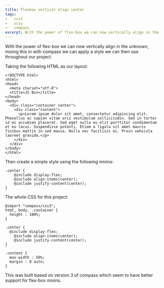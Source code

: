 ```yaml
---
title: Flexbox vertical align center
tags:
-   css3
-   scss
-   compass
excerpt: With the power of flex-box we can now vertically align in the unknown mixing this in with compass we can apply a style we can then use throughout our project Taking the following HTML as our layout lt DOCTYPE html
---
```


With the power of flex-box we can now vertically align in the unknown, mixing this in with compass we can apply a style we can then use throughout our project. 

Taking the following HTML as our layout:

```language-html
<!DOCTYPE html>
<html>
<head>
  <meta charset="utf-8">
  <title>JS Bin</title>
</head>
<body>
  <div class="container center">
    <div class="content">
      <p>Lorem ipsum dolor sit amet, consectetur adipiscing elit. Phasellus ac sapien vitae orci vestibulum sollicitudin. Sed in tortor id mi accumsan placerat. Sed eget nulla eu elit porttitor condimentum et eu lacus. Suspendisse potenti. Etiam a ligula sit amet mauris finibus mattis in sed massa. Nulla nec facilisis mi. Proin vehicula laoreet gravida.</p>
    </div>
  </div>
</body>
</html>
```

Then create a simple style using the following mixins:

```language-scss
.center {
	@include display-flex;
	@include align-items(center);
	@include justify-content(center);
}
```

The whole CSS for this project:

```language-scss
@import "compass/css3";
html, body, .container {
  height : 100%;
}
 
.center {
  @include display-flex;
	@include align-items(center);
	@include justify-content(center);
}
 
.content {
  max-width : 50%;
  margin : 0 auto;
}
```

This was built based on version 3 of compass which seem to have better support for flex-box mixins.
